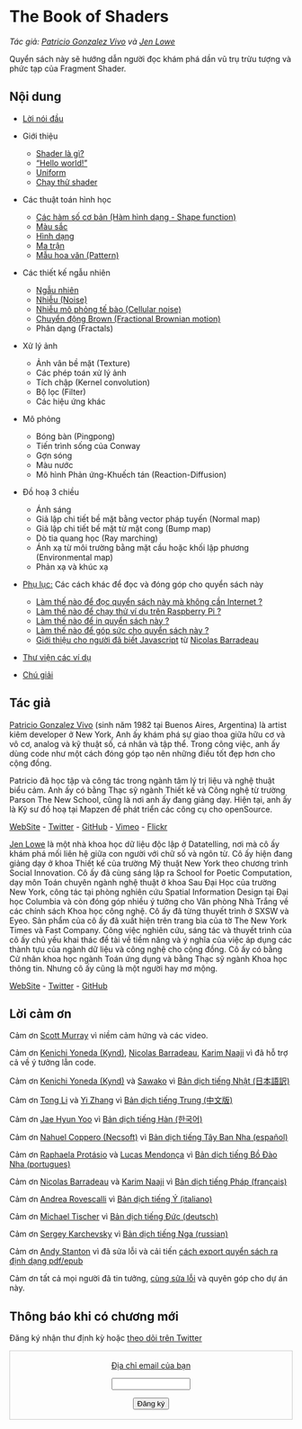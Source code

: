 <canvas id="custom" class="canvas" data-fragment-url="src/moon/moon.frag" data-textures="src/moon/moon.jpg" width="350px" height="350px"></canvas>

# The Book of Shaders
*Tác giả: [Patricio Gonzalez Vivo](http://patriciogonzalezvivo.com/) và [Jen Lowe](http://jenlowe.net/)*

Quyển sách này sẽ hướng dẫn người đọc khám phá dần vũ trụ trừu tượng và phức tạp của Fragment Shader.

<div class="header">
<a href="https://www.paypal.com/cgi-bin/webscr?cmd=_s-xclick&hosted_button_id=B5FSVSHGEATCG" style="float: right;"><img src="https://www.paypalobjects.com/en_US/i/btn/btn_donate_SM.gif" alt=""></a>
</div>

## Nội dung

* [Lời nói đầu](00/?lan=vi)

* Giới thiệu
    * [Shader là gì?](01/?lan=vi)
    * [“Hello world!”](02/?lan=vi)
    * [Uniform](03/?lan=vi)
    * [Chạy thử shader](04/?lan=vi)

* Các thuật toán hình học
    * [Các hàm số cơ bản (Hàm hình dạng - Shape function)](05/?lan=vi)
    * [Màu sắc](06/?lan=vi)
    * [Hình dạng](07/?lan=vi)
    * [Ma trận](08/?lan=vi)
    * [Mẫu hoa văn (Pattern)](09/?lan=vi)

* Các thiết kế ngẫu nhiên
    * [Ngẫu nhiên](10/?lan=vi)
    * [Nhiễu (Noise)](11/?lan=vi)
    * [Nhiễu mô phỏng tế bào (Cellular noise)](12/?lan=vi)
    * [Chuyển động Brown (Fractional Brownian motion)](13/?lan=vi)
    * Phân dạng (Fractals)

* Xử lý ảnh
    * Ảnh vân bề mặt (Texture)
    * Các phép toán xử lý ảnh
    * Tích chập (Kernel convolution)
    * Bộ lọc (Filter)
    * Các hiệu ứng khác

* Mô phỏng
    * Bóng bàn (Pingpong)
    * Tiến trình sống của Conway
    * Gợn sóng
    * Màu nước
    * Mô hình Phản ứng-Khuếch tán (Reaction-Diffusion)

* Đồ hoạ 3 chiều
    * Ánh sáng
    * Giả lập chi tiết bề mặt bằng vector pháp tuyến (Normal map)
    * Giả lập chi tiết bề mặt từ mặt cong (Bump map)
    * Dò tia quang học (Ray marching)
    * Ánh xạ từ môi trường bằng mặt cầu hoặc khối lập phương (Environmental map)
    * Phản xạ và khúc xạ

* [Phụ lục:](appendix/?lan=vi) Các cách khác để đọc và đóng góp cho quyển sách này
	* [Làm thế nào để đọc quyển sách này mà không cần Internet ?](appendix/00/?lan=vi)
	* [Làm thế nào để chạy thử ví dụ trên Raspberry Pi ?](appendix/01/?lan=vi)
	* [Làm thế nào để in quyển sách này ?](appendix/02/?lan=vi)
   * [Làm thế nào để góp sức cho quyển sách này ?](appendix/03/?lan=vi)
   * [Giới thiệu cho người đã biết Javascript](appendix/04/?lan=vi) từ [Nicolas Barradeau](http://www.barradeau.com/)

* [Thư viện các ví dụ](examples/?lan=vi)

* [Chú giải](glossary/?lan=vi)

## Tác giả

[Patricio Gonzalez Vivo](http://patriciogonzalezvivo.com/) (sinh năm 1982 tại Buenos Aires, Argentina) là artist kiêm developer ở New York, Anh ấy khám phá sự giao thoa giữa hữu cơ và vô cơ, analog và kỹ thuật số, cá nhân và tập thể. Trong công việc, anh ấy dùng code như một cách đóng góp tạo nên những điều tốt đẹp hơn cho cộng đồng.

Patricio đã học tập và công tác trong ngành tâm lý trị liệu và nghệ thuật biểu cảm. Anh ấy có bằng Thạc sỹ ngành Thiết kế và Công nghệ từ trường Parson The New School, cũng là nơi anh ấy đang giảng dạy. Hiện tại, anh ấy là Kỹ sư đồ hoạ tại Mapzen để phát triển các công cụ cho openSource.

<div class="header"> <a href="http://patriciogonzalezvivo.com/" target="_blank">WebSite</a> - <a href="https://twitter.com/patriciogv" target="_blank">Twitter</a> - <a href="https://github.com/patriciogonzalezvivo" target="_blank">GitHub</a> - <a href="https://vimeo.com/patriciogv" target="_blank">Vimeo</a> - <a href="https://www.flickr.com/photos/106950246@N06/" target="_blank"> Flickr</a></div>

[Jen Lowe](http://jenlowe.net/) là một nhà khoa học dữ liệu độc lập ở Datatelling, nơi mà cô ấy khám phá mối liên hệ giữa con người với chữ số và ngôn từ. Cô ấy hiện đang giảng dạy ở khoa Thiết kế của trường Mỹ thuật New York theo chương trình Social Innovation. Cô ấy đã cùng sáng lập ra School for Poetic Computation, dạy môn Toán chuyên ngành nghệ thuật ở khoa Sau Đại Học của trường New York, công tác tại phòng nghiên cứu Spatial Information Design tại Đại học Columbia và còn đóng góp nhiều ý tưởng cho Văn phòng Nhà Trắng về các chính sách Khoa học công nghệ. Cô ấy đã từng thuyết trình ở SXSW và Eyeo. Sản phẩm của cô ấy đã xuất hiện trên trang bìa của tờ The New York Times và Fast Company. Công việc nghiên cứu, sáng tác và thuyết trình của cô ấy chủ yếu khai thác đề tài về tiềm năng và ý nghĩa của việc áp dụng các thành tựu của ngành dữ liệu và công nghệ cho cộng đồng. Cô ấy có bằng Cử nhân khoa học ngành Toán ứng dụng và bằng Thạc sỹ ngành Khoa học thông tin. Nhưng cô ấy cũng là một người hay mơ mộng.

<div class="header"> <a href="http://jenlowe.net/" target="_blank">WebSite</a> - <a href="https://twitter.com/datatelling" target="_blank">Twitter</a> - <a href="https://github.com/datatelling" target="_blank">GitHub</a></div>

## Lời cảm ơn

Cảm ơn [Scott Murray](http://alignedleft.com/) vì niềm cảm hứng và các video.

Cảm ơn [Kenichi Yoneda (Kynd)](https://twitter.com/kyndinfo), [Nicolas Barradeau](https://twitter.com/nicoptere), [Karim Naaji](http://karim.naaji.fr/) vì đã hỗ trợ cả về ý tưởng lẫn code.

Cảm ơn [Kenichi Yoneda (Kynd)](https://twitter.com/kyndinfo) và [Sawako](https://twitter.com/sawakohome) vì [Bản dịch tiếng Nhật (日本語訳)](?lan=jp)

Cảm ơn [Tong Li](https://www.facebook.com/tong.lee.9484) và [Yi Zhang](https://www.facebook.com/archer.zetta?pnref=story) vì [Bản dịch tiếng Trung (中文版)](?lan=ch)

Cảm ơn [Jae Hyun Yoo](https://www.facebook.com/fkkcloud) vì [Bản dịch tiếng Hàn (한국어)](?lan=kr)

Cảm ơn [Nahuel Coppero (Necsoft)](http://hinecsoft.com/) vì [Bản dịch tiếng Tây Ban Nha (español)](?lan=es)

Cảm ơn [Raphaela Protásio](https://github.com/Rawphs) và [Lucas Mendonça](https://github.com/luuchowl) vì [Bản dịch tiếng Bồ Đào Nha (portugues)](?lan=pt)

Cảm ơn [Nicolas Barradeau](https://twitter.com/nicoptere) và [Karim Naaji](http://karim.naaji.fr/) vì [Bản dịch tiếng Pháp (français)](?lan=fr)

Cảm ơn [Andrea Rovescalli](https://www.earove.info) vì [Bản dịch tiếng Ý (italiano)](?lan=it)

Cảm ơn [Michael Tischer](http://www.mitinet.de) vì [Bản dịch tiếng Đức (deutsch)](?lan=de)

Cảm ơn [Sergey Karchevsky](https://www.facebook.com/sergey.karchevsky.3) vì [Bản dịch tiếng Nga (russian)](?lan=ru)

Cảm ơn [Andy Stanton](https://andy.stanton.is/) vì đã sửa lỗi và cải tiến [cách export quyển sách ra định dạng pdf/epub](https://thebookofshaders.com/appendix/02/?lan=vi)

Cảm ơn tất cả mọi người đã tin tưởng, [cùng sửa lỗi](https://github.com/patriciogonzalezvivo/thebookofshaders/graphs/contributors) và quyên góp cho dự án này.

## Thông báo khi có chương mới

Đăng ký nhận thư định kỳ hoặc [theo dõi trên Twitter](https://twitter.com/bookofshaders)

 <form style="border:1px solid #ccc;padding:3px;text-align:center;" action="https://tinyletter.com/thebookofshaders" method="post" target="popupwindow" onsubmit="window.open('https://tinyletter.com/thebookofshaders', 'popupwindow', 'scrollbars=yes,width=800,height=600');return true"><a href="https://tinyletter.com/thebookofshaders"><p><label for="tlemail">Địa chỉ email của bạn</label></p></a><p><input type="text" style="width:140px" name="email" id="tlemail" /></p><input type="hidden" value="1" name="embed"/><input type="submit" value="Đăng ký" /><p><a href="https://tinyletter.com" target="_blank"></a></p></form>
